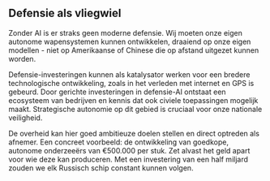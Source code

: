 
## **Defensie als vliegwiel**

Zonder AI is er straks geen moderne defensie. Wij moeten onze eigen autonome wapensystemen kunnen ontwikkelen, draaiend op onze eigen modellen - niet op Amerikaanse of Chinese die op afstand uitgezet kunnen worden.

  
Defensie-investeringen kunnen als katalysator werken voor een bredere technologische ontwikkeling, zoals in het verleden met internet en GPS is gebeurd. Door gerichte investeringen in defensie-AI ontstaat een ecosysteem van bedrijven en kennis dat ook civiele toepassingen mogelijk maakt. Strategische autonomie op dit gebied is cruciaal voor onze nationale veiligheid.

  
De overheid kan hier goed ambitieuze doelen stellen en direct optreden als afnemer. Een concreet voorbeeld: de ontwikkeling van goedkope, autonome onderzeeërs van €500.000 per stuk. Zet alvast het geld apart voor wie deze kan produceren. Met een investering van een half miljard zouden we elk Russisch schip constant kunnen volgen.
